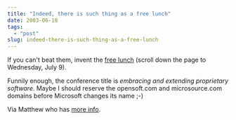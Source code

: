 ```yaml
---
title: "Indeed, there is such thing as a free lunch"
date: 2003-06-18
tags: 
  - "post"
slug: indeed-there-is-such-thing-as-a-free-lunch
---
```


If you can't beat them, invent the [free lunch](http://conferences.oreillynet.com/pub/w/23/events.html) (scroll down the page to Wednesday, July 9).

Funnily enough, the conference title is _embracing and extending proprietary software_. Maybe I should reserve the opensoft.com and microsource.com domains before Microsoft changes its name ;-)

Via Matthew who has [more info](http://radio.weblogs.com/0103021/2003/06/18.html).
